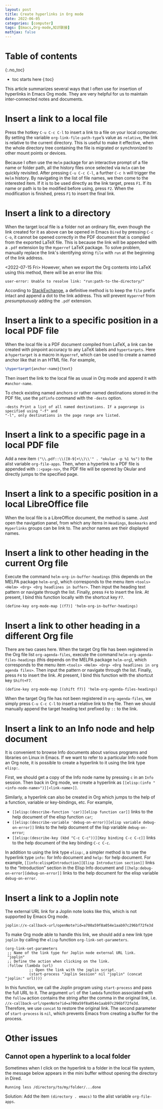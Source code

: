 ```yaml
---
layout: post
title: Create hyperlinks in Org mode
date: 2022-06-05
categories: [computer]
tags: [Emacs,Org-mode,知识联接]
mathjax: false
---
```


# Table of contents
{:.no_toc}

* toc starts here
{:toc}

This article summarizes several ways that I often use for insertion of hyperlinks in Emacs Org mode. They are very helpful for us to maintain inter-connected notes and documents.


# Insert a link to a local file

Press the hotkey `C-u C-c C-l` to insert a link to a file on your local computer. By setting the variable `org-link-file-path-type`&rsquo;s value as `relative`, the link is relative to the current directory. This is useful to make it effective, when the whole directory tree containing the file is migrated or synchronized to other mount points or devices.

Because I often use the `Helm` package for an interactive prompt of a file name or folder path, all the history files once selected via `Helm` can be quickly revisited. After pressing `C-u C-c C-l`, a further `C-c h` will trigger the `Helm` history. By navigating in the list of file names, we then come to the interested item. If it is to be used directly as the link target, press `F1`. If its name or path is to be modified before using, press `F2`. When the modification is finished, press `F1` to insert the final link.

# Insert a link to a directory

When the target local file is a folder not an ordinary file, even though the link created for it as above can be opened in Emacs `Dired` by pressing `C-c C-o`, it cannot be opened correctly in the PDF document that is compiled from the exported LaTeX file. This is because the link will be appended with a `.pdf` extension by the `Hyperref` LaTeX package. To solve problem, manually replace the link's identifying string `file` with `run` at the beginning of the link address.

<span class="timestamp-wrapper"><span class="timestamp">&lt;2022-07-15 Fri&gt; </span></span> However, when we export the Org contents into LaTeX using this method, there will be an error like this:

    user-error: Unable to resolve link: "run:path-to-the-directory/"

According to [StackExchange](https://tex.stackexchange.com/a/558242/84490), a definitive method is to keep the `file` prefix intact and append a dot to the link address. This will prevent `Hyperref` from *presumptuously* adding the `.pdf` extension.

# Insert a link to a specific position in a local PDF file

When the local file is a PDF document compiled from LaTeX, a link can be created with pinpoint accuracy to any LaTeX labels and `hypertargets`. Here a `hypertarget` is a macro in `Hyperref`, which can be used to create a named anchor like that in an HTML file. For example,

```latex
\hypertarget{anchor-name}{text}
```

Then insert the link to the local file as usual in Org mode and append it with `#anchor-name`.

To check existing named anchors or rather named destinations stored in the PDF file, use the `pdfinfo` command with the `-dests` option.

```text
-dests Print a list of all named destinations. If a pagerange is specified using "-f" and
"-l", only destinations in the page range are listed.
```

# Insert a link to a specific page in a local PDF file

Add a new item `("\\.pdf::\\([0-9]+\\)\\'" . "okular -p %1 %s")` to the alist variable `org-file-apps`. Then, when a hyperlink to a PDF file is appended with `::<page-no>`, the PDF file will be opened by Okular and directly jumps to the specified page.

# Insert a link to a specific position in a local LibreOffice file

When the local file is a LibreOffice document, the method is same. Just open the navigation panel, from which any items in `Headings`, `Bookmarks` and `Hyperlinks` groups can be link to. The anchor names are their displayed names.


# Insert a link to other heading in the current Org file

Execute the command `helm-org-in-buffer-headings` (this depends on the MELPA package `helm-org`), which corresponds to the menu item `<tools> <Helm> <Org> <Org headlines in buffer>`. Then input the heading text pattern or navigate through the list. Finally, press `F4` to insert the link. At present, I bind this function locally with the shortcut key `F7`.

```emacs-lisp
(define-key org-mode-map [(f7)] 'helm-org-in-buffer-headings)
```


# Insert a link to other heading in a different Org file

There are two cases here. When the target Org file has been registered in the Org file list `org-agenda-files`, execute the command `helm-org-agenda-files-headings` (this depends on the MELPA package `helm-org`), which corresponds to the menu item `<tools> <Helm> <Org> <Org headlines in org agenda files>`. Then input the pattern or navigate through the list. Finally, press `F4` to insert the link. At present, I bind this function with the shortcut key `Shift+F7`.

```emacs-lisp
(define-key org-mode-map [(shift f7)] 'helm-org-agenda-files-headings)
```

When the target Org file has not been registered in `org-agenda-files`, we simply press `C-u C-c C-l` to insert a relative link to the file. Then we should manually append the target heading text prefixed by `::` to the link.

# Insert a link to an Info node and help document

It is convenient to browse Info documents about various programs and libraries on Linux in Emacs. If we want to refer to a particular Info node from an Org note, it is possible to create a hyperlink to it using the link type `elisp:`.

First, we should get a copy of the Info node name by pressing `c` in an `Info` session. Then back in Org mode, we create a hyperlink as `[[elisp:(info "<info-node-name>")][<link-name>]]`.

Similarly, a hyperlink can also be created in Org which jumps to the help of a function, variable or key-bindings, etc. For example,

-   `[[elisp:(describe-function 'car)][elisp function car]]` links to the help document of the elisp function `car`;
-   `[[elisp:(describe-variable 'debug-on-error)][elisp variable debug-on-error]]` links to the help document of the lisp variable `debug-on-error`;
-   `[[elisp:(describe-key (kbd "C-c C-c"))][Key binding C-c C-c]]` links to the help document of the key binding `C-c C-c`.

In addition to using the link type `elisp:`, a simpler method is to use the hyperlink type `info:` for Info document and `help:` for help document. For example, `[[info:elisp#Introduction][Elisp Introduction section]]` links to the &ldquo;Introduction&rdquo; section in the Elisp Info document and `[[help:debug-on-error][debug-on-error]]` links to the help document for the elisp variable `debug-on-error`.

# Insert a link to a Joplin note

The external URL link for a Joplin note looks like this, which is not supported by Emacs Org mode.

    joplin://x-callback-url/openNote?id=a700a59f8a054e1aab97c296bf72fe3d

To make Org mode able to handle this link, we should add a new link type `joplin` by calling the `elisp` function `org-link-set-parameters`.

```emacs-lisp
(org-link-set-parameters
 ;; Name of the link type for Joplin node external URL link.
 "joplin"
 ;; Define the action when clicking on the link.
 :follow (lambda (url)
           ;; Open the link with the joplin script.
           (start-process "Joplin Session" nil "joplin" (concat "joplin:" url))))
```

In this function, we call the Joplin program using `start-process` and pass the full URL to it. The argument `url` of the `lambda` function associated with the `follow` action contains the string after the comma in the original link, i.e. `//x-callback-url/openNote?id=a700a59f8a054e1aab97c296bf72fe3d`. Therefore, we use `concat` to restore the original link. The second parameter of `start-process` is `nil`, which prevents Emacs from creating a buffer for the process.

# Other issues

## Cannot open a hyperlink to a local folder

Sometimes when I click on the hyperlink to a folder in the local file system, the message below appears in the mini buffer without opening the directory in Dired.

```text
Running less /directory/to/my/folder/...done
```

Solution: Add the item `(directory . emacs)` to the alist variable `org-file-apps`.
